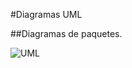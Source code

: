 #Diagramas UML

##Diagramas de  paquetes.

![UML][Diagram]

[Diagram]: https://github.com/luiscaguilarucr/proyecto-parte-1/blob/UML/Diagramas%20UML/UML%20Package.png?raw=true "Class Diagram"
